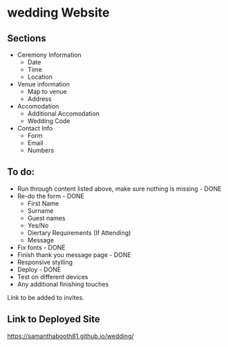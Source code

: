 # wedding Website

## Sections 
- Ceremony Information
    - Date
    - Time
    - Location
- Venue information
    - Map to venue
    - Address
- Accomodation
    - Additional Accomodation
    - Wedding Code
- Contact Info
    - Form
    - Email
    - Numbers 

## To do:
- Run through content listed above, make sure nothing is missing - DONE
- Re-do the form - DONE
    - First Name
    - Surname
    - Guest names
    - Yes/No
    - Diertary Requirements (If Attending)
    - Message
- Fix fonts - DONE
- Finish thank you message page - DONE
- Responsive stylling
- Deploy - DONE
- Test on different devices
- Any additional finishing touches 

Link to be added to invites. 

## Link to Deployed Site
https://samanthabooth81.github.io/wedding/ 
